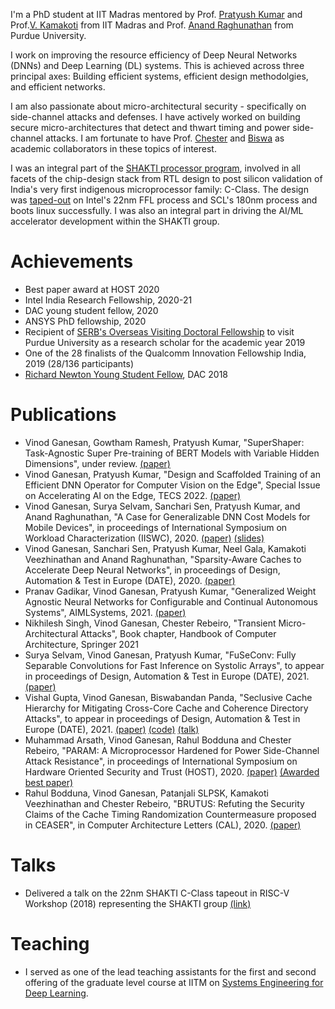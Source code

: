 I'm a PhD student at IIT Madras mentored by Prof. [Pratyush Kumar](http://www.cse.iitm.ac.in/~pratyush/) and Prof.[V. Kamakoti](https://www.cse.iitm.ac.in/profile.php?arg=MTg=) from IIT Madras and Prof. [Anand Raghunathan](https://engineering.purdue.edu/~araghu/) from Purdue University.

I work on improving the resource efficiency of Deep Neural Networks (DNNs) and Deep Learning (DL) systems. This is achieved across three principal axes: Building efficient systems, efficient design methodolgies, and efficient networks.   

I am also passionate about micro-architectural security - specifically on side-channel attacks and defenses. I have actively worked on building secure micro-architectures that detect and thwart timing and power side-channel attacks. I am fortunate to have Prof. [Chester](https://www.cse.iitm.ac.in/~chester/) and [Biswa](https://www.cse.iitk.ac.in/users/biswap/) as academic collaborators in these topics of interest.
  
I was an integral part of the [SHAKTI processor program](http://shakti.org.in), involved in all facets of the chip-design stack from RTL design to post silicon validation of India's very first indigenous microprocessor family: C-Class. The design was [taped-out](http://shakti.org.in/tapeout.html) on Intel's 22nm FFL process and SCL's 180nm process and boots linux successfully. I was also an integral part in driving the AI/ML accelerator development within the SHAKTI group. 


# [](#header-3)Achievements
* Best paper award at HOST 2020
* Intel India Research Fellowship, 2020-21
* DAC young student fellow, 2020
* ANSYS PhD fellowship, 2020
* Recipient of [SERB's Overseas Visiting Doctoral Fellowship](http://www.serbonline.in/SERB/ovdf) to visit Purdue University as a research scholar for the academic year 2019
* One of the 28 finalists of the Qualcomm Innovation Fellowship India, 2019 (28/136 participants) 
* [Richard Newton Young Student Fellow](https://dac.com/content/richard-newton-young-student-fellow-program-0), DAC 2018

# [](#header-3)Publications
* Vinod Ganesan, Gowtham Ramesh, Pratyush Kumar, "SuperShaper: Task-Agnostic Super Pre-training of BERT Models with Variable Hidden Dimensions", under review. [(paper)](https://arxiv.org/abs/2110.04711)
* Vinod Ganesan, Pratyush Kumar, "Design and Scaffolded Training of an Efficient DNN Operator for Computer Vision on the Edge", Special Issue on Accelerating AI on the Edge, TECS 2022. [(paper)](https://arxiv.org/abs/2108.11441)
* Vinod Ganesan, Surya Selvam, Sanchari Sen, Pratyush Kumar, and Anand Raghunathan, "A Case for Generalizable DNN Cost Models for Mobile Devices", in proceedings of International Symposium on Workload Characterization (IISWC), 2020. [(paper)](./files/Generalizable_DNN_Cost_Models_IISWC_2020.pdf) [(slides)](https://slides.com/pratyushkumarpanda/deck/fullscreen?token=QQC26kZT)
* Vinod Ganesan, Sanchari Sen, Pratyush Kumar, Neel Gala, Kamakoti Veezhinathan and Anand Raghunathan, "Sparsity-Aware Caches to Accelerate Deep Neural Networks", in proceedings of Design, Automation & Test in Europe (DATE), 2020. [(paper)](https://ieeexplore.ieee.org/document/9116511)
* Pranav Gadikar, Vinod Ganesan, Pratyush Kumar, "Generalized Weight Agnostic Neural Networks for Configurable and Continual Autonomous Systems", AIMLSystems, 2021. [(paper)](https://dl.acm.org/doi/fullHtml/10.1145/3486001.3486226)
* Nikhilesh Singh, Vinod Ganesan, Chester Rebeiro, "Transient Micro-Architectural Attacks", Book chapter, Handbook of Computer Architecture, Springer 2021
* Surya Selvam, Vinod Ganesan, Pratyush Kumar, "FuSeConv: Fully Separable Convolutions for Fast Inference on Systolic Arrays", to appear in proceedings of Design, Automation & Test in Europe (DATE), 2021. [(paper)](https://arxiv.org/abs/2105.13434)
* Vishal Gupta, Vinod Ganesan, Biswabandan Panda, "Seclusive Cache Hierarchy for Mitigating Cross-Core Cache and Coherence Directory Attacks", to appear in proceedings of Design, Automation & Test in Europe (DATE), 2021. [(paper)](https://www.cse.iitk.ac.in/users/vishal/seclusive_full_paper.pdf)
 [(code)]() [(talk)](https://www.youtube.com/watch?v=Mh1c-tNWRoc&list=PLHJB2bhmgB7f3pxMCp_axYb_BGIn5lzf4&index=32)
* Muhammad Arsath, Vinod Ganesan, Rahul Bodduna and Chester Rebeiro, "PARAM: A Microprocessor Hardened for Power Side-Channel Attack Resistance", in proceedings of International Symposium on Hardware Oriented Security and Trust (HOST), 2020. [(paper)](https://arxiv.org/abs/1911.08813) [(Awarded best paper)](http://www.hostsymposium.org/host_2020awards.php)
* Rahul Bodduna, Vinod Ganesan, Patanjali SLPSK, Kamakoti Veezhinathan and Chester Rebeiro, "BRUTUS: Refuting the Security Claims of the Cache Timing Randomization Countermeasure proposed in CEASER", in Computer Architecture Letters (CAL), 2020. [(paper)](./files/Brutus_Refuting_the_Security_Claims_of_the_Cache_Timing_Randomization_Countermeasure_Proposed_in_CEASER.pdf)


# [](#header-3)Talks
* Delivered a talk on the 22nm SHAKTI C-Class tapeout in RISC-V Workshop
  (2018) representing the SHAKTI group [(link)](https://www.youtube.com/watch?v=eVn4tsOLRLg)

# [](#header-3)Teaching
* I served as one of the lead teaching assistants for the first and second offering of the graduate level course at IITM on [Systems Engineering for Deep Learning](http://www.cse.iitm.ac.in/~pratyush/cs6886.html).
